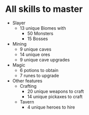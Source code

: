 # All skills to master

- Slayer
  - 13 unique Biomes with
    - 50 Monsters
    - 15 Bosses
- Mining
  - 9 unique caves
  - 14 unique ores
  - 9 unique cave upgrades
- Magic
  - 6 potions to obtain
  - 7 runes to upgrade
- Other features
  - Crafting
    - 20 unique weapons to craft
    - 14 unique pickaxes to craft
  - Tavern
    - 4 unique heroes to hire
